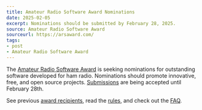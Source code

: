 ```yaml
---
title: Amateur Radio Software Award Nominations
date: 2025-02-05
excerpt: Nominations should be submitted by February 28, 2025.
source: Amateur Radio Software Award
sourceurl: https://arsaward.com/
tags:
- post
- Amateur Radio Software Award
---
```

The [Amateur Radio Software Award](https://arsaward.com/) is seeking nominations for outstanding software developed for ham radio. Nominations should promote innovative, free, and open source projects. [Submissions](https://arsaward.com/award-nominations.html) are being accepted until February 28th.

See previous [award recipients](https://arsaward.com/award-recipients.html), read the [rules](https://arsaward.com/award-rules.html), and check out the [FAQ](https://arsaward.com/award-faq.html).